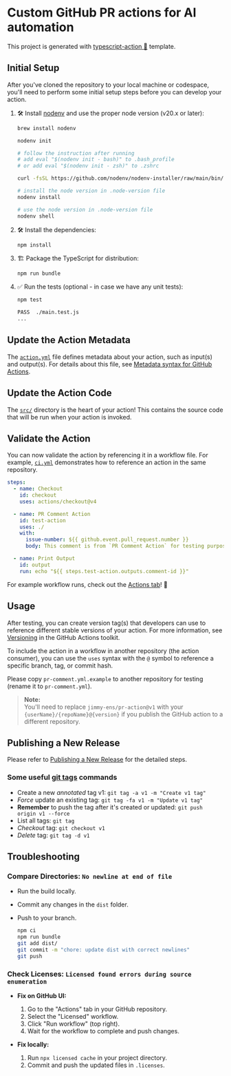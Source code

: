 # Custom GitHub PR actions for AI automation

This project is generated with
[typescript-action 🚀](https://github.com/actions/typescript-action) template.

## Initial Setup

After you've cloned the repository to your local machine or codespace, you'll
need to perform some initial setup steps before you can develop your action.

1. 🛠️ Install [nodenv](https://github.com/nodenv/nodenv) and use the proper node
   version (v20.x or later):

   ```bash
   brew install nodenv

   nodenv init

   # follow the instruction after running
   # add eval "$(nodenv init - bash)" to .bash_profile
   # or add eval "$(nodenv init - zsh)" to .zshrc

   curl -fsSL https://github.com/nodenv/nodenv-installer/raw/main/bin/nodenv-doctor | bash

   # install the node version in .node-version file
   nodenv install

   # use the node version in .node-version file
   nodenv shell
   ```

2. 🛠️ Install the dependencies:

   ```bash
   npm install
   ```

3. 🏗️ Package the TypeScript for distribution:

   ```bash
   npm run bundle
   ```

4. ✅ Run the tests (optional - in case we have any unit tests):

   ```bash
   npm test

   PASS  ./main.test.js
   ...
   ```

## Update the Action Metadata

The [`action.yml`](action.yml) file defines metadata about your action, such as
input(s) and output(s). For details about this file, see
[Metadata syntax for GitHub Actions](https://docs.github.com/en/actions/creating-actions/metadata-syntax-for-github-actions).

## Update the Action Code

The [`src/`](./src/) directory is the heart of your action! This contains the
source code that will be run when your action is invoked.

## Validate the Action

You can now validate the action by referencing it in a workflow file. For
example, [`ci.yml`](./.github/workflows/ci.yml) demonstrates how to reference an
action in the same repository.

```yaml
steps:
  - name: Checkout
    id: checkout
    uses: actions/checkout@v4

  - name: PR Comment Action
    id: test-action
    uses: ./
    with:
      issue-number: ${{ github.event.pull_request.number }}
      body: This comment is from `PR Comment Action` for testing purposes.

  - name: Print Output
    id: output
    run: echo "${{ steps.test-action.outputs.comment-id }}"
```

For example workflow runs, check out the
[Actions tab](https://github.com/jimmy-ens/pr-action/actions)! 🚀

## Usage

After testing, you can create version tag(s) that developers can use to
reference different stable versions of your action. For more information, see
[Versioning](https://github.com/actions/toolkit/blob/master/docs/action-versioning.md)
in the GitHub Actions toolkit.

To include the action in a workflow in another repository (the action consumer),
you can use the `uses` syntax with the `@` symbol to reference a specific
branch, tag, or commit hash.

Please copy `pr-comment.yml.example` to another repository for testing (rename
it to `pr-comment.yml`).

> **Note:**  
> You'll need to replace `jimmy-ens/pr-action@v1` with your
> `{userName}/{repoName}@{version}` if you publish the GitHub action to a
> different repository.

## Publishing a New Release

Please refer to
[Publishing a New Release](https://github.com/actions/typescript-action?tab=readme-ov-file#publishing-a-new-release)
for the detailed steps.

### Some useful [git tags](https://www.atlassian.com/git/tutorials/inspecting-a-repository/git-tag) commands

- Create a new _annotated_ tag v1: `git tag -a v1 -m "Create v1 tag"`
- _Force_ update an existing tag: `git tag -fa v1 -m "Update v1 tag"`
- **Remember** to push the tag after it's created or updated:
  `git push origin v1 --force`
- List all tags: `git tag`
- _Checkout_ tag: `git checkout v1`
- _Delete_ tag: `git tag -d v1`

## Troubleshooting

### Compare Directories: `No newline at end of file`

- Run the build locally.
- Commit any changes in the `dist` folder.
- Push to your branch.

  ```bash
  npm ci
  npm run bundle
  git add dist/
  git commit -m "chore: update dist with correct newlines"
  git push
  ```

### Check Licenses: `Licensed found errors during source enumeration`

- **Fix on GitHub UI:**

  1. Go to the "Actions" tab in your GitHub repository.
  2. Select the "Licensed" workflow.
  3. Click "Run workflow" (top right).
  4. Wait for the workflow to complete and push changes.

- **Fix locally:**
  1. Run `npx licensed cache` in your project directory.
  2. Commit and push the updated files in `.licenses`.
